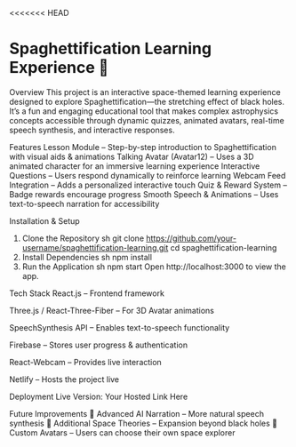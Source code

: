 <<<<<<< HEAD

# Spaghettification Learning Experience 🌌
Overview
This project is an interactive space-themed learning experience designed to explore Spaghettification—the stretching effect of black holes. It’s a fun and engaging educational tool that makes complex astrophysics concepts accessible through dynamic quizzes, animated avatars, real-time speech synthesis, and interactive responses.

Features
Lesson Module – Step-by-step introduction to Spaghettification with visual aids & animations 
Talking Avatar (Avatar12) – Uses a 3D animated character for an immersive learning experience 
Interactive Questions – Users respond dynamically to reinforce learning 
Webcam Feed Integration – Adds a personalized interactive touch 
Quiz & Reward System – Badge rewards encourage progress 
Smooth Speech & Animations – Uses text-to-speech narration for accessibility

Installation & Setup
1. Clone the Repository
sh
git clone https://github.com/your-username/spaghettification-learning.git
cd spaghettification-learning
2. Install Dependencies
sh
npm install
3. Run the Application
sh
npm start
Open http://localhost:3000 to view the app.

Tech Stack
React.js – Frontend framework

Three.js / React-Three-Fiber – For 3D Avatar animations

SpeechSynthesis API – Enables text-to-speech functionality

Firebase – Stores user progress & authentication

React-Webcam – Provides live interaction

Netlify – Hosts the project live

Deployment
 Live Version: Your Hosted Link Here 

Future Improvements
🔹 Advanced AI Narration – More natural speech synthesis 🔹 Additional Space Theories – Expansion beyond black holes 🔹 Custom Avatars – Users can choose their own space explorer

